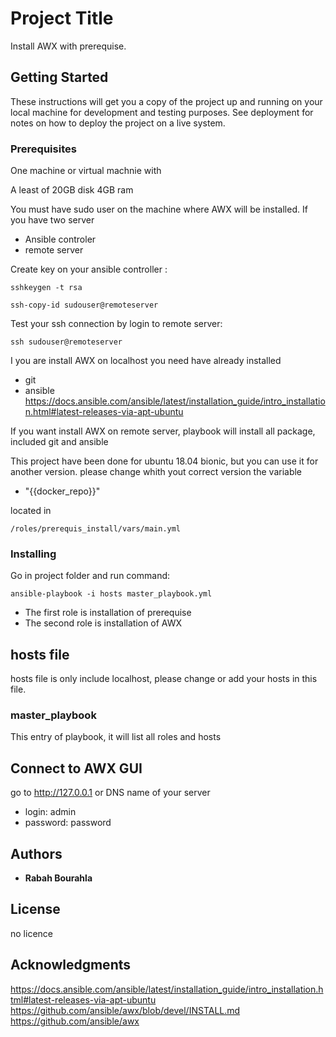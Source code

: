 # Project Title

Install AWX with prerequise.

## Getting Started

These instructions will get you a copy of the project up and running on your local machine for development and testing purposes. See deployment for notes on how to deploy the project on a live system.


### Prerequisites
One machine or virtual machnie with

A least of 20GB disk
4GB ram

You must have sudo user on the machine where AWX will be installed.
If you have two server
- Ansible controler
- remote server

Create key on your ansible controller :

```
sshkeygen -t rsa
```

```
ssh-copy-id sudouser@remoteserver
```

Test your ssh connection by login to remote server:
```
ssh sudouser@remoteserver
```
I you are install AWX on localhost you need have already installed
- git
- ansible
https://docs.ansible.com/ansible/latest/installation_guide/intro_installation.html#latest-releases-via-apt-ubuntu

If you want install AWX on remote server, playbook will install all package, included git and ansible

This project have been done for ubuntu 18.04 bionic, but you can use it for another version. please change whith yout correct version
the variable

- "{{docker_repo}}"

located in

```
/roles/prerequis_install/vars/main.yml

```

### Installing

Go in project folder and run command: 

```
ansible-playbook -i hosts master_playbook.yml 
```
- The first role is installation of prerequise 
- The second role is installation of AWX

## hosts file

hosts file is only include localhost, please change or add your hosts in this file.

### master_playbook

This entry of playbook, it will list all roles and hosts



## Connect to AWX GUI

go to http://127.0.0.1 or DNS name of your server 
- login: admin
- password: password



## Authors

* **Rabah Bourahla** 


## License

no licence

## Acknowledgments

https://docs.ansible.com/ansible/latest/installation_guide/intro_installation.html#latest-releases-via-apt-ubuntu
https://github.com/ansible/awx/blob/devel/INSTALL.md
https://github.com/ansible/awx


